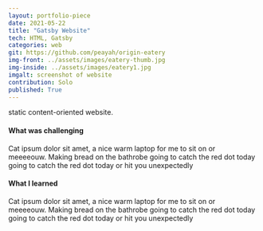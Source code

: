 ```yaml
---
layout: portfolio-piece
date: 2021-05-22
title: "Gatsby Website"
tech: HTML, Gatsby
categories: web
git: https://github.com/peayah/origin-eatery
img-front: ../assets/images/eatery-thumb.jpg
img-inside: ../assets/images/eatery1.jpg
imgalt: screenshot of website
contribution: Solo
published: True
---
```


static content-oriented website.


#### What was challenging
Cat ipsum dolor sit amet, a nice warm laptop for me to sit on or meeeeouw. Making bread on the bathrobe going to catch the red dot today going to catch the red dot today or hit you unexpectedly 

#### What I learned
Cat ipsum dolor sit amet, a nice warm laptop for me to sit on or meeeeouw. Making bread on the bathrobe going to catch the red dot today going to catch the red dot today or hit you unexpectedly
